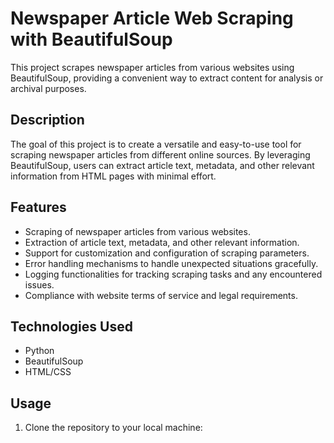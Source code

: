 # Newspaper Article Web Scraping with BeautifulSoup

This project scrapes newspaper articles from various websites using BeautifulSoup, providing a convenient way to extract content for analysis or archival purposes.

## Description

The goal of this project is to create a versatile and easy-to-use tool for scraping newspaper articles from different online sources. By leveraging BeautifulSoup, users can extract article text, metadata, and other relevant information from HTML pages with minimal effort.

## Features

- Scraping of newspaper articles from various websites.
- Extraction of article text, metadata, and other relevant information.
- Support for customization and configuration of scraping parameters.
- Error handling mechanisms to handle unexpected situations gracefully.
- Logging functionalities for tracking scraping tasks and any encountered issues.
- Compliance with website terms of service and legal requirements.

## Technologies Used

- Python
- BeautifulSoup
- HTML/CSS

## Usage

1. Clone the repository to your local machine:

